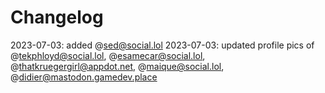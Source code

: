 # Changelog

2023-07-03: added @sed@social.lol
2023-07-03: updated profile pics of @tekphloyd@social.lol, @esamecar@social.lol, @thatkruegergirl@appdot.net, @maique@social.lol, @didier@mastodon.gamedev.place
